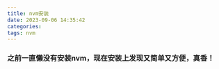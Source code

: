 ```yaml
---
title: nvm安装
date: 2023-09-06 14:35:42
categories:
tags: nvm
---
```


### 之前一直懒没有安装nvm，现在安装上发现又简单又方便，真香！
